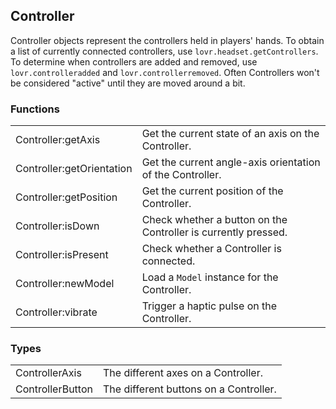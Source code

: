 <!--
category: reference
-->

Controller
---

Controller objects represent the controllers held in players' hands.  To obtain a list of currently
connected controllers, use `lovr.headset.getControllers`.  To determine when controllers are added
and removed, use `lovr.controlleradded` and `lovr.controllerremoved`.  Often Controllers won't
be considered "active" until they are moved around a bit.

### Functions

<table>
<tr>
  <td class="pre">Controller:getAxis</td>
  <td>Get the current state of an axis on the Controller.</td>
</tr>

<tr>
  <td class="pre">Controller:getOrientation</td>
  <td>Get the current angle-axis orientation of the Controller.</td>
</tr>

<tr>
  <td class="pre">Controller:getPosition</td>
  <td>Get the current position of the Controller.</td>
</tr>

<tr>
  <td class="pre">Controller:isDown</td>
  <td>Check whether a button on the Controller is currently pressed.</td>
</tr>

<tr>
  <td class="pre">Controller:isPresent</td>
  <td>Check whether a Controller is connected.</td>
</tr>

<tr>
  <td class="pre">Controller:newModel</td>
  <td>Load a <code>Model</code> instance for the Controller.</td>
</tr>

<tr>
  <td class="pre">Controller:vibrate</td>
  <td>Trigger a haptic pulse on the Controller.</td>
</tr>
</table>

### Types

<table>
<tr>
  <td class="pre">ControllerAxis</td>
  <td>The different axes on a Controller.</td>
</tr>

<tr>
  <td class="pre">ControllerButton</td>
  <td>The different buttons on a Controller.</td>
</tr>
</table>
